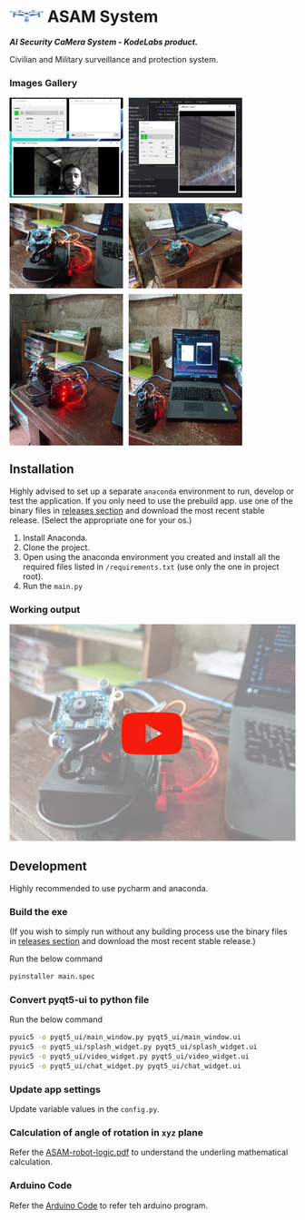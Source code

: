 # <img src="data/images/icons/github_logo.png" height="24px"> ASAM System
___*AI Security CaMera System*_ - _*KodeLabs product.*___

Civilian and Military surveillance and protection system.

### Images Gallery

<div style="display: flex; flex-wrap: wrap; gap: 10px;">
  <img src=".github/images/screenshot-2.jpg" alt="Screenshot 2" style="width: 200px; height: auto;">
  <img src=".github/images/screenshot-1.jpg" alt="Screenshot 1" style="width: 200px; height: auto;">
  <img src=".github/images/targeting-robot-1.jpg" alt="Targeting Robot 1" style="width: 200px; height: auto;">
  <img src=".github/images/targeting-robot-3.jpg" alt="Targeting Robot 3" style="width: 200px; height: auto;">
  <img src=".github/images/targeting-robot-5.jpg" alt="Targeting Robot 5" style="width: 200px; height: auto;">
  <img src=".github/images/targeting-robot-6.jpg" alt="Targeting Robot 6" style="width: 200px; height: auto;">
</div>

## Installation

Highly advised to set up a separate `anaconda` environment to run, develop or test the application. If you only need to use the prebuild app. use one of the binary files in [releases section](https://github.com/sandhavi/Intellihack_kodelabs/releases) and download the most recent stable release. (Select the appropriate one for your os.)

1. Install Anaconda.
2. Clone the project.
3. Open using the anaconda environment you created and install all the required files listed in `/requirements.txt` (use only the one in project root).
4. Run the `main.py`

### Working output

[![Watch the video](.github/images/video-placeholder.png)](https://youtu.be/J3gjK-BNoGM)

## Development

Highly recommended to use pycharm and anaconda.

### Build the exe 

(If you wish to simply run without any building process use the  binary files in [releases section](https://github.com/sandhavi/Intellihack_kodelabs/releases) and download the most recent stable release.)

Run the below command

```bash
pyinstaller main.spec
```

### Convert pyqt5-ui to python file

Run the below command

```bash
pyuic5 -o pyqt5_ui/main_window.py pyqt5_ui/main_window.ui
pyuic5 -o pyqt5_ui/splash_widget.py pyqt5_ui/splash_widget.ui
pyuic5 -o pyqt5_ui/video_widget.py pyqt5_ui/video_widget.ui
pyuic5 -o pyqt5_ui/chat_widget.py pyqt5_ui/chat_widget.ui
```

### Update app settings

Update variable values in the `config.py`.

### Calculation of angle of rotation in `xyz` plane

Refer the [ASAM-robot-logic.pdf](/arduino-robot/ASAM-robot-logic.pdf) to understand the underling mathematical calculation.

### Arduino Code

Refer the [Arduino Code](/arduino-robot/arduino-robot.ino) to refer teh arduino program.


